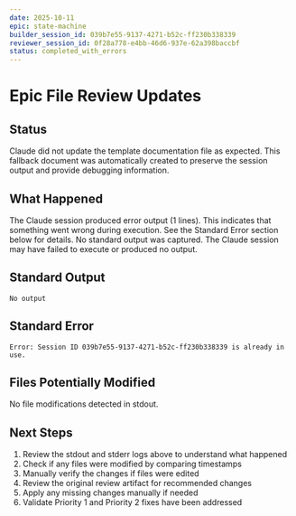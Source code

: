 ```yaml
---
date: 2025-10-11
epic: state-machine
builder_session_id: 039b7e55-9137-4271-b52c-ff230b338339
reviewer_session_id: 0f28a778-e4bb-46d6-937e-62a398baccbf
status: completed_with_errors
---
```


# Epic File Review Updates

## Status

Claude did not update the template documentation file as expected.
This fallback document was automatically created to preserve the
session output and provide debugging information.

## What Happened

The Claude session produced error output (1 lines). This indicates that something went wrong during execution. See the Standard Error section below for details. No standard output was captured. The Claude session may have failed to execute or produced no output.

## Standard Output

```
No output
```

## Standard Error

```
Error: Session ID 039b7e55-9137-4271-b52c-ff230b338339 is already in use.

```

## Files Potentially Modified

No file modifications detected in stdout.

## Next Steps

1. Review the stdout and stderr logs above to understand what happened
2. Check if any files were modified by comparing timestamps
3. Manually verify the changes if files were edited
4. Review the original review artifact for recommended changes
5. Apply any missing changes manually if needed
6. Validate Priority 1 and Priority 2 fixes have been addressed
